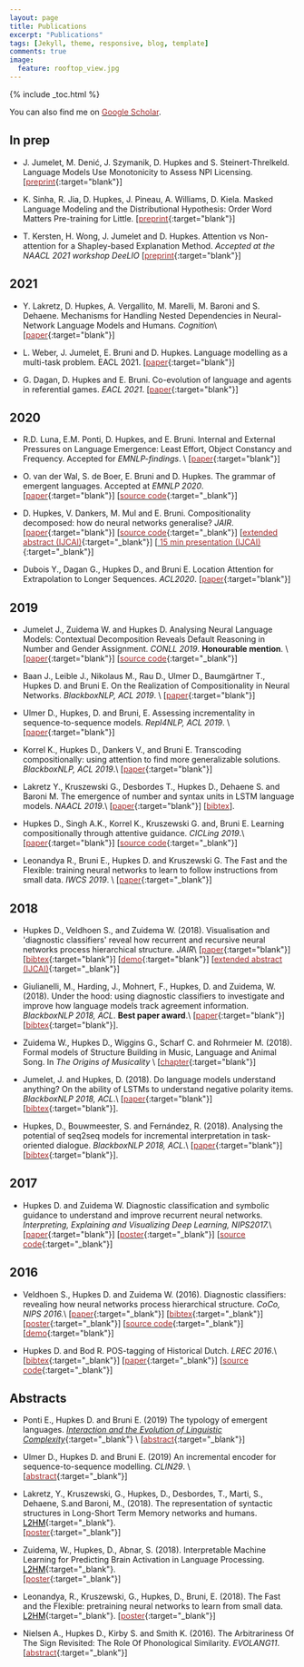 ```yaml
---
layout: page
title: Publications
excerpt: "Publications"
tags: [Jekyll, theme, responsive, blog, template]
comments: true
image: 
  feature: rooftop_view.jpg
---
```


{% include _toc.html %}

You can also find me on <a href="https://scholar.google.com/citations?user=tAtSMTcAAAAJ&hl=en&oi=ao" target="_blank"><font color="brown">Google Scholar</font></a>.

## In prep

* J. Jumelet, M. Denić, J. Szymanik, D. Hupkes and S. Steinert-Threlkeld. Language Models Use Monotonicity to Assess NPI Licensing.
\[[<font color="brown">preprint</font>](https://arxiv.org/pdf/2105.13818.pdf){:target="blank"}\] 

* K. Sinha, R. Jia, D. Hupkes, J. Pineau, A. Williams, D. Kiela. Masked Language Modeling and the Distributional Hypothesis: Order Word Matters Pre-training for Little.
\[[<font color="brown">preprint</font>](https://arxiv.org/pdf/2104.06644.pdf){:target="blank"}\] 

* T. Kersten, H. Wong, J. Jumelet and D. Hupkes. Attention vs Non-attention for a Shapley-based Explanation Method. *Accepted at the NAACL 2021 workshop DeeLIO*
\[[<font color="brown">preprint</font>](https://arxiv.org/abs/2104.12424){:target="blank"}\] 

## 2021

* Y. Lakretz, D. Hupkes, A. Vergallito, M. Marelli, M. Baroni and S. Dehaene. Mechanisms for Handling Nested Dependencies in Neural-Network Language Models and Humans. *Cognition*\\
\[[<font color="brown">paper</font>](https://www.sciencedirect.com/science/article/abs/pii/S0010027721001189){:target="blank"}\] 


* L. Weber, J. Jumelet, E. Bruni and D. Hupkes. Language modelling as a multi-task problem. EACL 2021.
\[[<font color="brown">paper</font>](https://www.aclweb.org/anthology/2021.eacl-main.176.pdf){:target="blank"}\] 

* G. Dagan, D. Hupkes and E. Bruni. Co-evolution of language and agents in referential games. *EACL 2021*.
\[[<font color="brown">paper</font>](https://www.aclweb.org/anthology/2021.eacl-main.260.pdf){:target="blank"}\] 

## 2020
* R.D. Luna, E.M. Ponti, D. Hupkes, and E. Bruni.
Internal and External Pressures on Language Emergence: Least Effort, Object Constancy and Frequency. Accepted for *EMNLP-findings*. \\
\[[<font color="brown">paper</font>](https://www.aclweb.org/anthology/2020.findings-emnlp.397.pdf){:target="blank"}\] 

* O. van der Wal, S. de Boer, E. Bruni and D. Hupkes.
The grammar of emergent languages. Accepted at *EMNLP 2020*.
\[[<font color="brown">paper</font>](https://www.aclweb.org/anthology/2020.emnlp-main.270.pdf){:target="blank"}\] 
\[[<font color="brown">source code</font>](https://github.com/i-machine-think/emergent_grammar_induction){:target="_blank"}\]

* D. Hupkes, V. Dankers, M. Mul and E. Bruni.
Compositionality decomposed: how do neural networks generalise? *JAIR*.
\[[<font color="brown">paper</font>](https://www.jair.org/index.php/jair/article/view/11674/26576){:target="blank"}\] 
\[[<font color="brown">source code</font>](https://github.com/i-machine-think/am-i-compositional){:target="_blank"}\]
\[[<font color="brown">extended abstract (IJCAI)</font>](https://www.ijcai.org/Proceedings/2020/0708.pdf){:target="_blank"}\] 
\[[<font color="brown"> 15 min presentation (IJCAI)</font>](https://www.youtube.com/watch?v=r_LegZC8dPU){:target="_blank"}\]


* Dubois Y., Dagan G., Hupkes D., and Bruni E.
Location Attention for Extrapolation to Longer Sequences. *ACL2020*.
\[[<font color="brown">paper</font>](https://www.aclweb.org/anthology/2020.acl-main.39.pdf){:target="blank"}\] 


## 2019

* Jumelet J., Zuidema W. and Hupkes D. Analysing Neural Language Models: Contextual Decomposition Reveals Default Reasoning in Number and Gender Assignment. *CONLL 2019*. **Honourable mention**. \\
\[[<font color="brown">paper</font>](https://www.aclweb.org/anthology/K19-1001.pdf){:target="blank"}\] 
\[[<font color="brown">source code</font>]( https://github.com/i-machine-think/gcd4lm){:target="_blank"}\]

* Baan J., Leible J., Nikolaus M., Rau D., Ulmer D., Baumgärtner T., Hupkes D. and Bruni E. 
On the Realization of Compositionality in Neural Networks. 
*BlackboxNLP, ACL 2019*. \\
\[[<font color="brown">paper</font>](https://www.aclweb.org/anthology/W19-4814){:target="blank"}\] 

* Ulmer D., Hupkes, D. and Bruni, E. 
Assessing incrementality in sequence-to-sequence models. 
*Repl4NLP, ACL 2019*. \\
\[[<font color="brown">paper</font>](https://www.aclweb.org/anthology/W19-4324){:target="blank"}\] 

* Korrel K., Hupkes D., Dankers V., and Bruni E.
Transcoding compositionally: using attention to find more generalizable solutions.
*BlackboxNLP, ACL 2019*.\\
\[[<font color="brown">paper</font>](https://www.aclweb.org/anthology/W19-4801){:target="blank"}\] 

* Lakretz Y., Kruszewski G., Desbordes T., Hupkes D., Dehaene S. and Baroni M. 
The emergence of number and syntax units in LSTM language models.
*NAACL 2019*.\\
\[[<font color="brown">paper</font>](https://www.aclweb.org/anthology/N19-1002){:target="blank"}\] 
\[[<font color="brown">bibtex</font>](../bibfiles/lakretz2019emergence)\].

* Hupkes D., Singh A.K., Korrel K., Kruszewski G. and, Bruni E. Learning compositionally through attentive guidance. 
*CICLing 2019*.\\
\[[<font color="brown">paper</font>](https://arxiv.org/pdf/1805.09657.pdf){:target="blank"}\] 
\[[<font color="brown">source code</font>](https://github.com/i-machine-think/attentive_guidance){:target="_blank"}\]

* Leonandya R., Bruni E., Hupkes D. and Kruszewski G. The Fast and the Flexible: training neural networks to learn to follow instructions from small data. 
*IWCS 2019*. \\
\[[<font color="brown">paper</font>](https://www.aclweb.org/anthology/W19-0419/){:target="_blank"}\]

## 2018

* Hupkes D., Veldhoen S., and Zuidema W. (2018). Visualisation and 'diagnostic classifiers' reveal how recurrent and recursive neural networks process hierarchical structure.
*JAIR*\\
\[[<font color="brown">paper</font>](https://jair.org/index.php/jair/article/view/11196/26408){:target="blank"}\] 
\[[<font color="brown">bibtex</font>](../bibfiles/hupkes2018visualisation){:target="blank"}\]
\[[<font color="brown">demo</font>](https://lang.science.uva.nl/arithmetic/){:target="blank"}\]
\[[<font color="brown">extended abstract (IJCAI)</font>](https://www.ijcai.org/Proceedings/2018/0796.pdf){:target="_blank"}\]

* Giulianelli, M., Harding, J., Mohnert, F., Hupkes, D. and Zuidema, W. (2018). Under the hood: using diagnostic classifiers to investigate and improve how language models track agreement information.  
*BlackboxNLP 2018, ACL*. **Best paper award**.\\
\[[<font color="brown">paper</font>](https://aclweb.org/anthology/W18-5426){:target="blank"}\]
\[[<font color="brown">bibtex</font>](../research/guglianelli2018under.bib){:target="blank"}\].

* Zuidema W., Hupkes D., Wiggins G., Scharf C. and Rohrmeier M. (2018). Formal models of Structure Building in Music, Language and Animal Song. In *The Origins of Musicality* \\
\[[<font color="brown">chapter</font>](https://arxiv.org/pdf/1901.05180.pdf){:target="blank"}\] 

* Jumelet, J. and Hupkes, D. (2018). Do language models understand anything? On the ability of LSTMs to understand negative polarity items. 
*BlackboxNLP 2018, ACL*.\\
\[[<font color="brown">paper</font>](https://aclweb.org/anthology/W18-5424){:target="blank"}\]
\[[<font color="brown">bibtex</font>](../research/jumelet2018language.bib){:target="blank"}\].

* Hupkes, D., Bouwmeester, S. and Fern&#x00E1;ndez, R. (2018). Analysing the potential of seq2seq models for incremental interpretation in task-oriented dialogue. 
*BlackboxNLP 2018, ACL*.\\
\[[<font color="brown">paper</font>](https://aclweb.org/anthology/W18-5419){:target="blank"}\]
\[[<font color="brown">bibtex</font>](../research/hupkes2018analysing.bib){:target="blank"}\].

## 2017

* Hupkes D. and Zuidema W. Diagnostic classification and symbolic guidance to understand and improve recurrent neural networks. 
*Interpreting, Explaining and Visualizing Deep Learning, NIPS2017.*\\
\[[<font color="brown">paper</font>](https://www.interpretable-ml.org/nips2017workshop/papers/12.pdf){:target="blank"}\] 
\[[<font color="brown">poster</font>](../research/nips2017_poster.pdf){:target="_blank"}\] 
\[[<font color="brown">source code</font>](https://github.com/dieuwkehupkes/processing_arithmetics){:target="_blank"}\]

## 2016

* Veldhoen S., Hupkes D. and Zuidema W. (2016). Diagnostic classifiers: revealing how neural networks process hierarchical structure. 
*CoCo, NIPS 2016.*\\
\[[<font color="brown">paper</font>](../research/nips2016.pdf){:target="_blank"}\]
\[[<font color="brown">bibtex</font>](../research/nips.bib){:target="_blank"}\]
\[[<font color="brown">poster</font>](../research/nips2016_poster.pdf){:target="_blank"}\]
\[[<font color="brown">source code</font>](https://github.com/dieuwkehupkes/processing_arithmetics){:target="_blank"}\]
\[[<font color="brown">demo</font>](https://lang.science.uva.nl/arithmetic/){:target="blank"}\]

* Hupkes D. and Bod R. POS-tagging of Historical Dutch. 
*LREC 2016*.\\
\[[<font color="brown">bibtex</font>](../research/LREC_bib.txt){:target="_blank"}\] 
\[[<font color="brown">paper</font>](https://www.aclweb.org/anthology/L16-1012){:target="_blank"}\] \[[<font color="brown">source code</font>](https://github.com/dieuwkehupkes/POStagging){:target="_blank"}\]

## Abstracts

* Ponti E., Hupkes D. and Bruni E. (2019) The typology of emergent languages. 
[*Interaction and the Evolution of Linguistic Complexity*](https://www.lel.ed.ac.uk/cle/index.php/ielc2019/){:target="_blank"} \\
\[[<font color="brown">abstract</font>](https://www.lel.ed.ac.uk/~kenny/ielc2019Abstracts/Ponti.pdf){:target="_blank"}\]

* Ulmer D., Hupkes D. and Bruni E. (2019) An incremental encoder for sequence-to-sequence modelling. *CLIN29*. \\
\[[<font color="brown">abstract</font>](https://www.let.rug.nl/clin29/Dennis_Ulmer_Dieuwke_Hupkes_Elia_Bruni.php){:target="_blank"}\] 

* Lakretz, Y., Kruszewski, G., Hupkes, D., Desbordes, T., Marti, S., Dehaene, S.and Baroni, M., (2018). The representation of syntactic structures in Long-Short Term Memory networks and humans. [<font color="black">L2HM</font>](https://l2hm2018.sciencesconf.org/){:target="_blank"}.  
\[[<font color="brown">poster</font>](../research/l2hm_lakretz.pdf){:target="_blank"}\] 

* Zuidema, W., Hupkes, D., Abnar, S. (2018). Interpretable Machine Learning for Predicting Brain Activation in Language Processing. [<font color="black">L2HM</font>](https://l2hm2018.sciencesconf.org/){:target="_blank"}.  
\[[<font color="brown">poster</font>](../research/l2hm_zuidema.pdf){:target="_blank"}\] 

* Leonandya, R., Kruszewski, G., Hupkes, D., Bruni, E. (2018). The Fast and the Flexible: pretraining neural networks to learn from small data. [<font color="black">L2HM</font>](https://l2hm2018.sciencesconf.org/){:target="_blank"}.
\[[<font color="brown">poster</font>](../research/l2hm_leonandya.pdf){:target="_blank"}\] 

* Nielsen A., Hupkes D., Kirby S. and Smith K. (2016). The Arbitrariness Of The Sign Revisited: The Role Of Phonological Similarity. *EVOLANG11*.   
\[[<font color="brown">abstract</font>](https://evolang.org/neworleans/papers/126.html){:target="_blank"}\]

